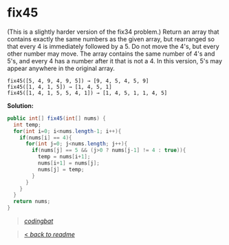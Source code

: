 # fix45

(This is a slightly harder version of the fix34 problem.) Return an array that contains exactly the same numbers as the given array, but rearranged so that every 4 is immediately followed by a 5. Do not move the 4's, but every other number may move. The array contains the same number of 4's and 5's, and every 4 has a number after it that is not a 4. In this version, 5's may appear anywhere in the original array.

```
fix45([5, 4, 9, 4, 9, 5]) → [9, 4, 5, 4, 5, 9]
fix45([1, 4, 1, 5]) → [1, 4, 5, 1]
fix45([1, 4, 1, 5, 5, 4, 1]) → [1, 4, 5, 1, 1, 4, 5]
```

**Solution:**

```java
public int[] fix45(int[] nums) {
  int temp;
  for(int i=0; i<nums.length-1; i++){
    if(nums[i] == 4){
      for(int j=0; j<nums.length; j++){
        if(nums[j] == 5 && (j>0 ? nums[j-1] != 4 : true)){
          temp = nums[i+1];
          nums[i+1] = nums[j];
          nums[j] = temp;
        }
      }
    }
  }
  return nums;
}
```

> _[codingbat](https://codingbat.com/prob/p125819)_

> [< _back to readme_](FINDREPLACEREADME)